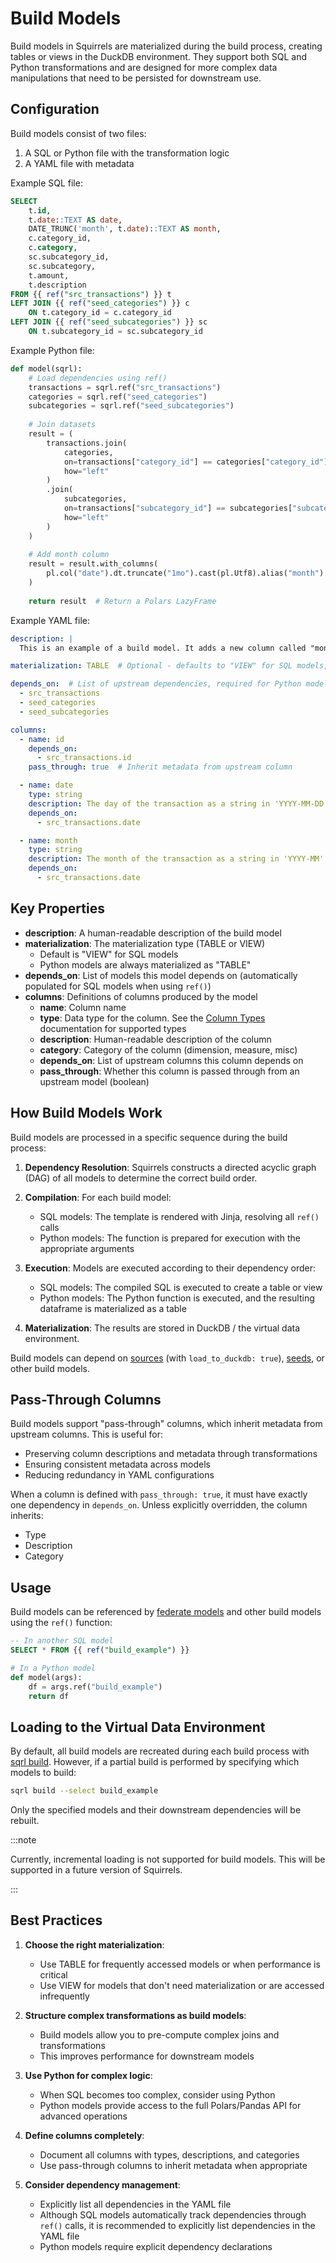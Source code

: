 # Build Models

Build models in Squirrels are materialized during the build process, creating tables or views in the DuckDB environment. They support both SQL and Python transformations and are designed for more complex data manipulations that need to be persisted for downstream use.

## Configuration

Build models consist of two files:
1. A SQL or Python file with the transformation logic
2. A YAML file with metadata

Example SQL file:
```sql
SELECT
    t.id,
    t.date::TEXT AS date,
    DATE_TRUNC('month', t.date)::TEXT AS month,
    c.category_id,
    c.category,
    sc.subcategory_id,
    sc.subcategory,
    t.amount,
    t.description
FROM {{ ref("src_transactions") }} t
LEFT JOIN {{ ref("seed_categories") }} c
    ON t.category_id = c.category_id
LEFT JOIN {{ ref("seed_subcategories") }} sc
    ON t.subcategory_id = sc.subcategory_id
```

Example Python file:
```python
def model(sqrl):
    # Load dependencies using ref()
    transactions = sqrl.ref("src_transactions")
    categories = sqrl.ref("seed_categories")
    subcategories = sqrl.ref("seed_subcategories")
    
    # Join datasets
    result = (
        transactions.join(
            categories,
            on=transactions["category_id"] == categories["category_id"],
            how="left"
        )
        .join(
            subcategories,
            on=transactions["subcategory_id"] == subcategories["subcategory_id"],
            how="left"
        )
    )
    
    # Add month column
    result = result.with_columns(
        pl.col("date").dt.truncate("1mo").cast(pl.Utf8).alias("month")
    )
    
    return result  # Return a Polars LazyFrame
```

Example YAML file:
```yaml
description: |
  This is an example of a build model. It adds a new column called "month" to the source table "src_transactions".

materialization: TABLE  # Optional - defaults to "VIEW" for SQL models, always "TABLE" for Python models

depends_on:  # List of upstream dependencies, required for Python models
  - src_transactions
  - seed_categories
  - seed_subcategories

columns:
  - name: id
    depends_on:
      - src_transactions.id
    pass_through: true  # Inherit metadata from upstream column

  - name: date
    type: string
    description: The day of the transaction as a string in 'YYYY-MM-DD' format
    depends_on:
      - src_transactions.date

  - name: month
    type: string
    description: The month of the transaction as a string in 'YYYY-MM' format
    depends_on:
      - src_transactions.date
```

## Key Properties

- **description**: A human-readable description of the build model
- **materialization**: The materialization type (TABLE or VIEW)
  - Default is "VIEW" for SQL models
  - Python models are always materialized as "TABLE"
- **depends_on**: List of models this model depends on (automatically populated for SQL models when using `ref()`)
- **columns**: Definitions of columns produced by the model
  - **name**: Column name
  - **type**: Data type for the column. See the [Column Types] documentation for supported types
  - **description**: Human-readable description of the column
  - **category**: Category of the column (dimension, measure, misc)
  - **depends_on**: List of upstream columns this column depends on
  - **pass_through**: Whether this column is passed through from an upstream model (boolean)

## How Build Models Work

Build models are processed in a specific sequence during the build process:

1. **Dependency Resolution**: Squirrels constructs a directed acyclic graph (DAG) of all models to determine the correct build order.

2. **Compilation**: For each build model:
   - SQL models: The template is rendered with Jinja, resolving all `ref()` calls
   - Python models: The function is prepared for execution with the appropriate arguments

3. **Execution**: Models are executed according to their dependency order:
   - SQL models: The compiled SQL is executed to create a table or view
   - Python models: The Python function is executed, and the resulting dataframe is materialized as a table

4. **Materialization**: The results are stored in DuckDB / the virtual data environment.

Build models can depend on [sources] (with `load_to_duckdb: true`), [seeds], or other build models.

## Pass-Through Columns

Build models support "pass-through" columns, which inherit metadata from upstream columns. This is useful for:

- Preserving column descriptions and metadata through transformations
- Ensuring consistent metadata across models
- Reducing redundancy in YAML configurations

When a column is defined with `pass_through: true`, it must have exactly one dependency in `depends_on`. Unless explicitly overridden, the column inherits:
- Type
- Description
- Category

## Usage

Build models can be referenced by [federate models] and other build models using the `ref()` function:

```sql
-- In another SQL model
SELECT * FROM {{ ref("build_example") }}
```

```python
# In a Python model
def model(args):
    df = args.ref("build_example")
    return df
```

## Loading to the Virtual Data Environment

By default, all build models are recreated during each build process with [sqrl build]. However, if a partial build is performed by specifying which models to build:

```bash
sqrl build --select build_example
```

Only the specified models and their downstream dependencies will be rebuilt.

:::note

Currently, incremental loading is not supported for build models. This will be supported in a future version of Squirrels.

:::

## Best Practices

1. **Choose the right materialization**:
   - Use TABLE for frequently accessed models or when performance is critical
   - Use VIEW for models that don't need materialization or are accessed infrequently

2. **Structure complex transformations as build models**:
   - Build models allow you to pre-compute complex joins and transformations
   - This improves performance for downstream models

3. **Use Python for complex logic**:
   - When SQL becomes too complex, consider using Python
   - Python models provide access to the full Polars/Pandas API for advanced operations

4. **Define columns completely**:
   - Document all columns with types, descriptions, and categories
   - Use pass-through columns to inherit metadata when appropriate

5. **Consider dependency management**:
   - Explicitly list all dependencies in the YAML file
   - Although SQL models automatically track dependencies through `ref()` calls, it is recommended to explicitly list dependencies in the YAML file
   - Python models require explicit dependency declarations


[Column Types]: ./column-types
[sqrl build]: ../../references/cli/build
[sources]: ./models-source
[seeds]: ./models-seed
[federate models]: ./models-federate
